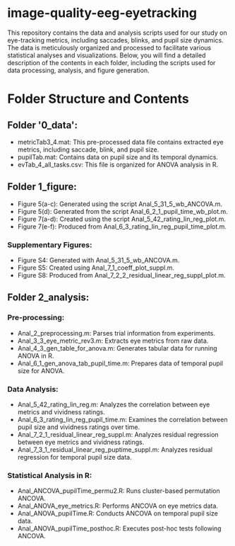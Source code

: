 # image-quality-eeg-eyetracking

This repository contains the data and analysis scripts used for our study on eye-tracking metrics, including saccades, blinks, and pupil size dynamics. The data is meticulously organized and processed to facilitate various statistical analyses and visualizations. Below, you will find a detailed description of the contents in each folder, including the scripts used for data processing, analysis, and figure generation.

# Folder Structure and Contents
## Folder '0_data':
- metricTab3_4.mat: This pre-processed data file contains extracted eye metrics, including saccade, blink, and pupil size.
- pupilTab.mat: Contains data on pupil size and its temporal dynamics.
- evTab_4_all_tasks.csv: This file is organized for ANOVA analysis in R.
## Folder 1_figure:
- Figure 5(a-c): Generated using the script Anal_5_31_5_wb_ANCOVA.m.
- Figure 5(d): Generated from the script Anal_6_2_1_pupil_time_wb_plot.m.
- Figure 7(a-d): Created using the script Anal_5_42_rating_lin_reg_plot.m.
- Figure 7(e-f): Produced from Anal_6_3_rating_lin_reg_pupil_time_plot.m.
### Supplementary Figures:
- Figure S4: Generated with Anal_5_31_5_wb_ANCOVA.m.
- Figure S5: Created using Anal_7_1_coeff_plot_suppl.m.
- Figure S8: Produced from Anal_7_2_2_residual_linear_reg_suppl_plot.m.
## Folder 2_analysis:
### Pre-processing:
- Anal_2_preprocessing.m: Parses trial information from experiments.
- Anal_3_3_eye_metric_rev3.m: Extracts eye metrics from raw data.
- Anal_4_3_gen_table_for_anova.m: Generates tabular data for running ANOVA in R.
- Anal_6_1_gen_anova_tab_pupil_time.m: Prepares data of temporal pupil size for ANOVA.
### Data Analysis:
- Anal_5_42_rating_lin_reg.m: Analyzes the correlation between eye metrics and vividness ratings.
- Anal_6_3_rating_lin_reg_pupil_time.m: Examines the correlation between pupil size and vividness ratings over time.
- Anal_7_2_1_residual_linear_reg_suppl.m: Analyzes residual regression between eye metrics and vividness ratings.
- Anal_7_3_1_residual_linear_reg_puptime_suppl.m: Analyzes residual regression for temporal pupil size data.
### Statistical Analysis in R:
- Anal_ANCOVA_pupilTime_permu2.R: Runs cluster-based permutation ANCOVA.
- Anal_ANOVA_eye_metrics.R: Performs ANCOVA on eye metrics data.
- Anal_ANOVA_pupilTime.R: Conducts ANCOVA on temporal pupil size data.
- Anal_ANOVA_pupilTime_posthoc.R: Executes post-hoc tests following ANCOVA.
